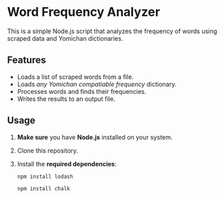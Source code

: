 # Word Frequency Analyzer

This is a simple Node.js script that analyzes the frequency of words using scraped data and Yomichan dictionaries.

## Features

- Loads a list of scraped words from a file.
- Loads _any Yomichan compatiable_ *frequency* dictionary. 
- Processes words and finds their frequencies.
- Writes the results to an output file.

## Usage

1. **Make sure** you have **Node.js** installed on your system.

2. Clone this repository.

3. Install the **required dependencies**:

   ```bash
   npm install lodash
   ```
   
   ```bash
   npm install chalk
   ```
